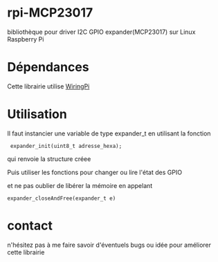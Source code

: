 # rpi-MCP23017
bibliothèque pour driver I2C GPIO expander(MCP23017) sur Linux Raspberry Pi

# Dépendances
Cette librairie utilise [WiringPi](https://github.com/WiringPi/WiringPi)

# Utilisation
Il faut instancier une variable de type expander_t en utilisant la fonction 
```
 expander_init(uint8_t adresse_hexa);
```
qui renvoie la structure créee

Puis utiliser les fonctions pour changer ou lire l'état des GPIO

et ne pas oublier de libérer la mémoire en appelant
```
expander_closeAndFree(expander_t e)
```
# contact
n'hésitez pas à me faire savoir d'éventuels bugs ou idée pour améliorer cette librairie

